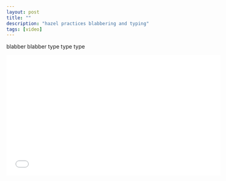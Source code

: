 ```yaml
---
layout: post
title: ""
description: "hazel practices blabbering and typing"
tags: [video]
---
```


blabber blabber type type type

<iframe width="560" height="315" src="//www.youtube.com/embed/F9A_LOBmfhQ" frameborder="0"></iframe>
